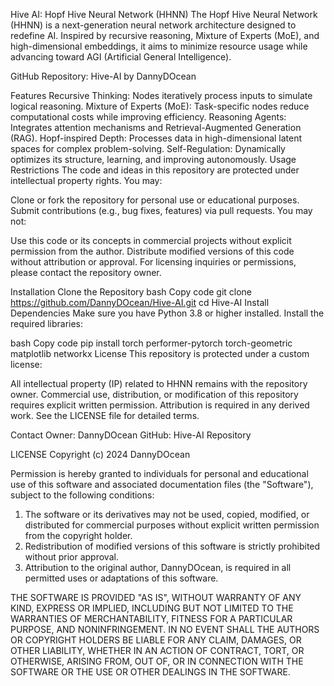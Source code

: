 Hive AI: Hopf Hive Neural Network (HHNN)
The Hopf Hive Neural Network (HHNN) is a next-generation neural network architecture designed to redefine AI. Inspired by recursive reasoning, Mixture of Experts (MoE), and high-dimensional embeddings, it aims to minimize resource usage while advancing toward AGI (Artificial General Intelligence).

GitHub Repository: Hive-AI by DannyDOcean

Features
Recursive Thinking: Nodes iteratively process inputs to simulate logical reasoning.
Mixture of Experts (MoE): Task-specific nodes reduce computational costs while improving efficiency.
Reasoning Agents: Integrates attention mechanisms and Retrieval-Augmented Generation (RAG).
Hopf-inspired Depth: Processes data in high-dimensional latent spaces for complex problem-solving.
Self-Regulation: Dynamically optimizes its structure, learning, and improving autonomously.
Usage Restrictions
The code and ideas in this repository are protected under intellectual property rights. You may:

Clone or fork the repository for personal use or educational purposes.
Submit contributions (e.g., bug fixes, features) via pull requests.
You may not:

Use this code or its concepts in commercial projects without explicit permission from the author.
Distribute modified versions of this code without attribution or approval.
For licensing inquiries or permissions, please contact the repository owner.

Installation
Clone the Repository
bash
Copy code
git clone https://github.com/DannyDOcean/Hive-AI.git
cd Hive-AI
Install Dependencies
Make sure you have Python 3.8 or higher installed. Install the required libraries:

bash
Copy code
pip install torch performer-pytorch torch-geometric matplotlib networkx
License
This repository is protected under a custom license:

All intellectual property (IP) related to HHNN remains with the repository owner.
Commercial use, distribution, or modification of this repository requires explicit written permission.
Attribution is required in any derived work.
See the LICENSE file for detailed terms.

Contact
Owner: DannyDOcean
GitHub: Hive-AI Repository

LICENSE
Copyright (c) 2024 DannyDOcean

Permission is hereby granted to individuals for personal and educational use of this software and associated documentation files (the "Software"), subject to the following conditions:

1. The software or its derivatives may not be used, copied, modified, or distributed for commercial purposes without explicit written permission from the copyright holder.
2. Redistribution of modified versions of this software is strictly prohibited without prior approval.
3. Attribution to the original author, DannyDOcean, is required in all permitted uses or adaptations of this software.

THE SOFTWARE IS PROVIDED "AS IS", WITHOUT WARRANTY OF ANY KIND, EXPRESS OR IMPLIED, INCLUDING BUT NOT LIMITED TO THE WARRANTIES OF MERCHANTABILITY, FITNESS FOR A PARTICULAR PURPOSE, AND NONINFRINGEMENT. IN NO EVENT SHALL THE AUTHORS OR COPYRIGHT HOLDERS BE LIABLE FOR ANY CLAIM, DAMAGES, OR OTHER LIABILITY, WHETHER IN AN ACTION OF CONTRACT, TORT, OR OTHERWISE, ARISING FROM, OUT OF, OR IN CONNECTION WITH THE SOFTWARE OR THE USE OR OTHER DEALINGS IN THE SOFTWARE.
